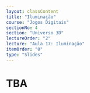 ```yaml
---
layout: classContent
title: "Iluminação"
course: "Jogos Digitais"
sectionNo: 4
section: "Universo 3D"
lectureOrder: "2"
lecture: "Aula 17: Iluminação"
itemOrder: "0"
type: "Slides"
---
```


# TBA